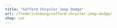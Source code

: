 ```yaml
---
title: "Safford Chrysler Jeep Dodge"
url: /fredericksburg/safford-chrysler-jeep-dodge/
shop: car
---
```

